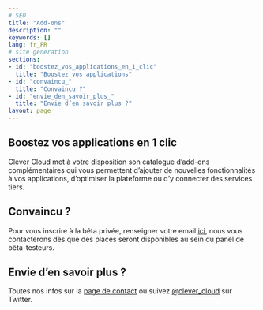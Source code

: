 ```yaml
---
# SEO
title: "Add-ons"
description: ""
keywords: []
lang: fr_FR
# site generation
sections:
- id: "boostez_vos_applications_en_1_clic"
  title: "Boostez vos applications"
- id: "convaincu_"
  title: "Convaincu ?"
- id: "envie_den_savoir_plus_"
  title: "Envie d’en savoir plus ?"
layout: page
---
```


## Boostez vos applications en 1 clic 
Clever Cloud met à votre disposition son catalogue d’add-ons complémentaires qui vous permettent d’ajouter de nouvelles fonctionnalités à vos applications, d’optimiser la plateforme ou d’y connecter des services tiers. 

## Convaincu ?
Pour vous inscrire à la bêta privée, renseigner votre email [ici](/#signup "Inscription"), nous vous contacterons dès que des places seront disponibles au sein du panel de bêta-testeurs.

## Envie d’en savoir plus ?
Toutes nos infos sur la [page de contact](/contact.html "Contact") ou suivez [@clever_cloud](http://twitter.com/clever_cloud "Twitter") sur Twitter.
